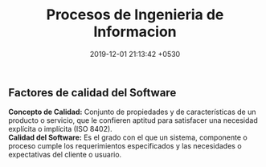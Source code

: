 ﻿---
layout: post
title:  "Procesos de Ingenieria de Informacion"
date:   2019-12-01 21:13:42 +0530
categories: clases
description: "Tratamos sobre los procesos de la IS, factores y metricas de calidad"
published: true
---

<h2>Factores de calidad del Software</h2>
<p><b>Concepto de Calidad:</b> Conjunto de propiedades y de características de un producto o servicio, que le confieren aptitud para satisfacer una necesidad explícita o implícita (ISO 8402).<br>
<b>Calidad del Software:</b> Es el grado con el que un sistema, componente o proceso cumple los requerimientos especificados y las necesidades o expectativas del cliente o usuario.</p>
